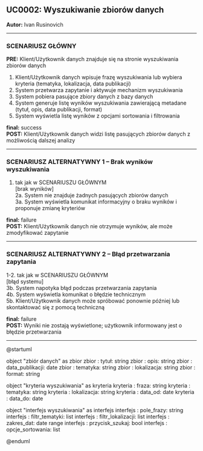 ## UC0002: Wyszukiwanie zbiorów danych

**Autor:** Ivan Rusinovich

---

### SCENARIUSZ GŁÓWNY  
**PRE:** Klient/Użytkownik danych znajduje się na stronie wyszukiwania zbiorów danych  

1. Klient/Użytkownik danych wpisuje frazę wyszukiwania lub wybiera kryteria (tematyka, lokalizacja, data publikacji)  
2. System przetwarza zapytanie i aktywuje mechanizm wyszukiwania  
3. System pobiera pasujące zbiory danych z bazy danych  
4. System generuje listę wyników wyszukiwania zawierającą metadane (tytuł, opis, data publikacji, format)  
5. System wyświetla listę wyników z opcjami sortowania i filtrowania  

**final:** success  
**POST:** Klient/Użytkownik danych widzi listę pasujących zbiorów danych z możliwością dalszej analizy  

---

### SCENARIUSZ ALTERNATYWNY 1 – Brak wyników wyszukiwania  
1. tak jak w SCENARIUSZU GŁÓWNYM  
[brak wyników]  
2a. System nie znajduje żadnych pasujących zbiorów danych  
3a. System wyświetla komunikat informacyjny o braku wyników i proponuje zmianę kryteriów  

**final:** failure  
**POST:** Klient/Użytkownik danych nie otrzymuje wyników, ale może zmodyfikować zapytanie  

---

### SCENARIUSZ ALTERNATYWNY 2 – Błąd przetwarzania zapytania  
1-2. tak jak w SCENARIUSZU GŁÓWNYM  
[błąd systemu]  
3b. System napotyka błąd podczas przetwarzania zapytania  
4b. System wyświetla komunikat o błędzie technicznym  
5b. Klient/Użytkownik danych może spróbować ponownie później lub skontaktować się z pomocą techniczną  

**final:** failure  
**POST:** Wyniki nie zostają wyświetlone; użytkownik informowany jest o błędzie przetwarzania  

---

@startuml

object "zbiór danych" as zbior
zbior : tytuł: string
zbior : opis: string
zbior : data_publikacji: date
zbior : tematyka: string
zbior : lokalizacja: string
zbior : format: string

object "kryteria wyszukiwania" as kryteria
kryteria : fraza: string
kryteria : tematyka: string
kryteria : lokalizacja: string
kryteria : data_od: date
kryteria : data_do: date

object "interfejs wyszukiwania" as interfejs
interfejs : pole_frazy: string
interfejs : filtr_tematyki: list
interfejs : filtr_lokalizacji: list
interfejs : zakres_dat: date range
interfejs : przycisk_szukaj: bool
interfejs : opcje_sortowania: list

@enduml
